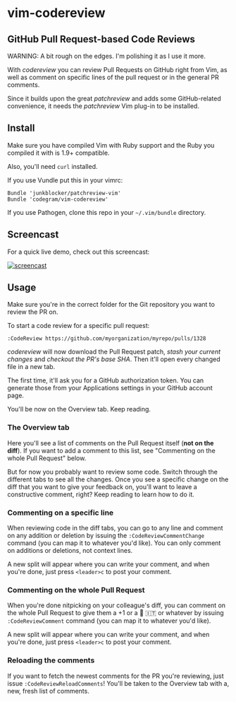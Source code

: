 # vim-codereview

## GitHub Pull Request-based Code Reviews

WARNING: A bit rough on the edges. I'm polishing it as I use it more.

With *codereview* you can review Pull Requests on GitHub right from Vim, as
well as comment on specific lines of the pull request or in the general PR
comments.

Since it builds upon the great *patchreview* and adds some GitHub-related
convenience, it needs the *patchreview* Vim plug-in to be installed.

## Install

Make sure you have compiled Vim with Ruby support and the Ruby you compiled it
with is 1.9+ compatible.

Also, you'll need `curl` installed.

If you use Vundle put this in your vimrc:

```
Bundle 'junkblocker/patchreview-vim'
Bundle 'codegram/vim-codereview'
```

If you use Pathogen, clone this repo in your `~/.vim/bundle` directory.

## Screencast

For a quick live demo, check out this screencast:

[![screencast](http://img.youtube.com/vi/1KaTY9AA48w/0.jpg)](http://youtu.be/1KaTY9AA48w)

## Usage

Make sure you're in the correct folder for the Git repository you want to
review the PR on.

To start a code review for a specific pull request:

```
:CodeReview https://github.com/myorganization/myrepo/pulls/1328
```

*codereview* will now download the Pull Request patch, *stash your
current changes* and *checkout the PR's base SHA*. Then it'll open every
changed file in a new tab.

The first time, it'll ask you for a GitHub authorization token. You can
generate those from your Applications settings in your GitHub account page.

You'll be now on the Overview tab. Keep reading.

### The Overview tab

Here you'll see a list of comments on the Pull Request itself (**not on the
diff**). If you want to add a comment to this list, see "Commenting on the
whole Pull Request" below.

But for now you probably want to review some code. Switch through the different
tabs to see all the changes. Once you see a specific change on the diff that
you want to give your feedback on, you'll want to leave a constructive comment,
right? Keep reading to learn how to do it.

### Commenting on a specific line

When reviewing code in the diff tabs, you can go to any line and comment on any
addition or deletion by issuing the `:CodeReviewCommentChange` command (you can
map it to whatever you'd like). You can only comment on additions or deletions,
not context lines.

A new split will appear where you can write your comment, and when you're done,
just press `<leader>c` to post your comment.

### Commenting on the whole Pull Request

When you're done nitpicking on your colleague's diff, you can comment on the
whole Pull Request to give them a +1 or a :ship: :it: or whatever by issuing
`:CodeReviewComment` command (you can map it to whatever you'd like).

A new split will appear where you can write your comment, and when you're done,
just press `<leader>c` to post your comment.

### Reloading the comments

If you want to fetch the newest comments for the PR you're reviewing, just
issue `:CodeReviewReloadComments`! You'll be taken to the Overview tab with a,
new, fresh list of comments.
